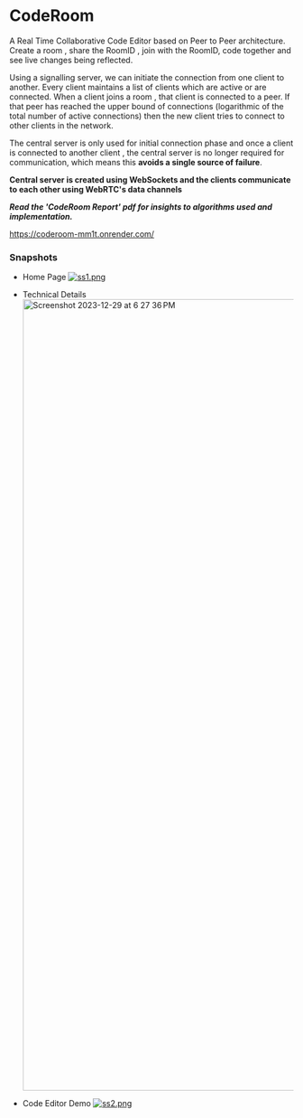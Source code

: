 # CodeRoom
A Real Time Collaborative Code Editor based on Peer to Peer architecture.
Create a room , share the RoomID , join with the RoomID, code together and see live changes being reflected.

Using a signalling server, we can initiate the connection from one client to another.
Every client maintains a list of clients which are active or are connected.
When a client joins a room , that client is connected to a peer. If that peer has reached the upper bound of connections (logarithmic of the total number of active connections) then the new client tries to connect to other clients in the network.

The central server is only used for initial connection phase and once a client is connected to another client , the central server is no longer required for communication,  which means this <strong> avoids a single source of failure</strong>. 

<strong>Central server is created using WebSockets and the clients communicate to each other using WebRTC's data channels</strong>

<strong><i>Read the 'CodeRoom Report' pdf for insights to algorithms used and implementation.</i></strong>

https://coderoom-mm1t.onrender.com/
  
<h3>Snapshots</h3>

- Home Page
[![ss1.png](https://i.postimg.cc/XYwLw5Bt/ss1.png)](https://postimg.cc/yD80KkPT)

- Technical Details
  <img width="1401" alt="Screenshot 2023-12-29 at 6 27 36 PM" src="https://github.com/dce99/CodeRoom/assets/94372740/f68ac53e-f9c3-4c95-890a-6af3d57a1329">


- Code Editor Demo
[![ss2.png](https://i.postimg.cc/wMC5Nxq6/ss2.png)](https://postimg.cc/YLxmKHLV)
